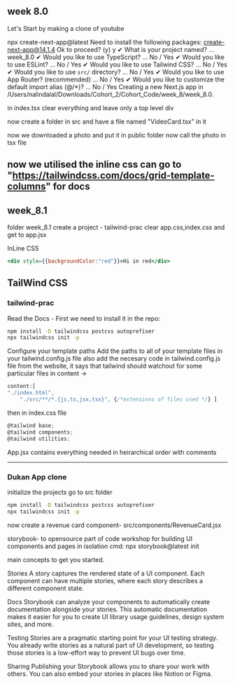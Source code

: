 ## week 8.0
Let's Start by making a clone of youtube

npx create-next-app@latest
Need to install the following packages:
create-next-app@14.1.4
Ok to proceed? (y) y
✔ What is your project named? … week_8.0
✔ Would you like to use TypeScript? … No / Yes
✔ Would you like to use ESLint? … No / Yes
✔ Would you like to use Tailwind CSS? … No / Yes
✔ Would you like to use `src/` directory? … No / Yes
✔ Would you like to use App Router? (recommended) … No / Yes
✔ Would you like to customize the default import alias (@/*)? … No / Yes
Creating a new Next.js app in /Users/nalindalal/Downloads/Cohort_2/Cohort_Code/week_8/week_8.0.

in index.tsx clear everything and leave only a top level div

now create a folder in src and have a file named "VideoCard.tsx" in it

now we downloaded a photo and put it in public folder
now call the photo in tsx file

now we utilised the inline css
can go to "https://tailwindcss.com/docs/grid-template-columns" for docs
------------------------------------------------------------------------------------------------------------------------

## week_8.1
folder week_8.1
create a project - tailwind-prac
clear app.css,index.css and get to app.jsx

InLine CSS
``` jsx
<div style={{backgroundColor:"red"}}>Hi in red</div>
```

## TailWind CSS
### tailwind-prac
Read the Docs - 
First we need to install it in the repo:
``` bash
npm install -D tailwindcss postcss autoprefixer
npx tailwindcss init -p
```
Configure your template paths
Add the paths to all of your template files in your tailwind.config.js file
also add the necesary code in tailwind.config.js file from the website, it says that tailwind should watchout for some particular files  in content ->
```js
content:[
"./index.html",
    "./src/**/*.{js,ts,jsx,tsx}", {/*extensions of files used */} ]
```
then in index.css file
```js
@tailwind base;
@tailwind components;
@tailwind utilities;
```
App.jsx contains everything needed in heirarchical order with comments

------------------------------------------------------------------------------------------------------------------------

### Dukan App clone 
initialize the projects
go to src folder
``` bash
npm install -D tailwindcss postcss autoprefixer
npx tailwindcss init -p
```

now
create a revenue card component- src/components/RevenueCard.jsx

storybook- to opensource part of code
workshop for building UI components and pages in isolation
cmd: npx storybook@latest init

main concepts to get you started.


Stories
A story captures the rendered state of a UI component. Each component can have multiple stories, where each story describes a different component state.


Docs
Storybook can analyze your components to automatically create documentation alongside your stories. This automatic documentation makes it easier for you to create UI library usage guidelines, design system sites, and more.


Testing
Stories are a pragmatic starting point for your UI testing strategy. You already write stories as a natural part of UI development, so testing those stories is a low-effort way to prevent UI bugs over time.


Sharing
Publishing your Storybook allows you to share your work with others. You can also embed your stories in places like Notion or Figma.